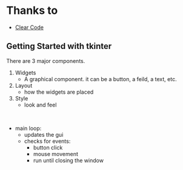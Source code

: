 # Thanks to
- [Clear Code](https://www.youtube.com/watch?v=mop6g-c5HEY)

## Getting Started with tkinter
There are 3 major components. 
1. Widgets
    - A graphical component. it can be a button, a feild, a text, etc.
2. Layout
    - how the widgets are placed
3. Style
    - look and feel
<br>

- main loop: 
    - updates the gui
    - checks for events:
        - button click
        - mouse movement
        - run until closing the window